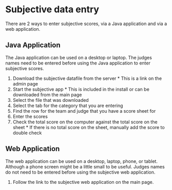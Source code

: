 # Subjective data entry

There are 2 ways to enter subjective scores, via a Java application and via a web application.

## Java Application

The Java application can be used on a desktop or laptop. The judges names need to be entered before using the Java application to enter subjective scores.

  1. Download the subjective datafile from the server
    * This is a link on the admin page
  1. Start the subjective app
    * This is included in the install or can be downloaded from the main page
  1. Select the file that was downloaded
  1. Select the tab for the category that you are entering
  1. Find the row for the team and judge that you have a score sheet for
  1. Enter the scores
  1. Check the total score on the computer against the total score on the sheet
    * If there is no total score on the sheet, manually add the score to double check
    
## Web Application

The web application can be used on a desktop, laptop, phone, or tablet. Although a phone screen might be a little small to be useful. Judges names do not need to be entered before using the subjective web application.

  1. Follow the link to the subjective web application on the main page.
